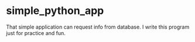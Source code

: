 # simple_python_app
That simple application can request info from database. I write this program just for practice and fun.
